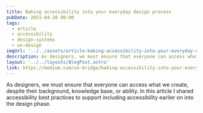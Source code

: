 ```yaml
---
title: Baking accessibility into your everyday design process
pubDate: 2021-04-20 00:00
tags:
  - article
  - accessibility
  - design-systems
  - ux-design
imgUrl: '../../assets/article-baking-accessibility-into-your-everyday-design-process.png'
description: As designers, we must ensure that everyone can access what we create, despite their background, knowledge base, or ability. In this article I shared accessibility best practices to support including accessibility earlier on into the design phase. 
layout: '../../layouts/BlogPost.astro'
link: https://medium.com/ux-bridge/baking-accessibility-into-your-everyday-design-process-740db6411df1
---
```


As designers, we must ensure that everyone can access what we create, despite their background, knowledge base, or ability. In this article I shared accessibility best practices to support including accessibility earlier on into the design phase. 
